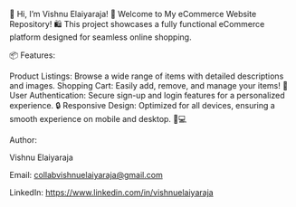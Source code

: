 🌟 Hi, I’m Vishnu Elaiyaraja!  🌟 Welcome to My eCommerce Website Repository! 🛍️  This project showcases a fully functional eCommerce platform designed for seamless online shopping.

📦 Features:

Product Listings: Browse a wide range of items with detailed descriptions and images. Shopping Cart: Easily add, remove, and manage your items! 🛒 User Authentication: Secure sign-up and login features for a personalized experience. 🔒 Responsive Design: Optimized for all devices, ensuring a smooth experience on mobile and desktop. 📱💻

Author:

Vishnu Elaiyaraja

Email: collabvishnuelaiyaraja@gmail.com

LinkedIn: https://www.linkedin.com/in/vishnuelaiyaraja
